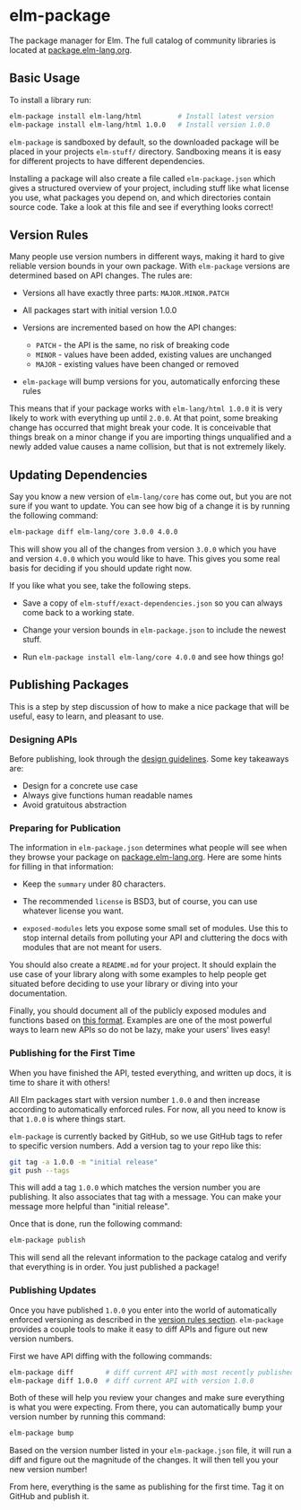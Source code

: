 # elm-package

The package manager for Elm. The full catalog of community libraries
is located at [package.elm-lang.org](http://package.elm-lang.org/).


## Basic Usage

To install a library run:

```bash
elm-package install elm-lang/html         # Install latest version
elm-package install elm-lang/html 1.0.0   # Install version 1.0.0
```

`elm-package` is sandboxed by default, so the downloaded package will be placed
in your projects `elm-stuff/` directory. Sandboxing means it is easy for
different projects to have different dependencies.

Installing a package will also create a file called `elm-package.json` which
gives a structured overview of your project, including stuff like what license
you use, what packages you depend on, and which directories contain source
code. Take a look at this file and see if everything looks correct!


## Version Rules

Many people use version numbers in different ways, making it hard to give
reliable version bounds in your own package. With `elm-package` versions are
determined based on API changes. The rules are:

  * Versions all have exactly three parts: `MAJOR.MINOR.PATCH`

  * All packages start with initial version 1.0.0

  * Versions are incremented based on how the API changes:

      - `PATCH` - the API is the same, no risk of breaking code
      - `MINOR` - values have been added, existing values are unchanged
      - `MAJOR` - existing values have been changed or removed

  * `elm-package` will bump versions for you, automatically enforcing these rules

This means that if your package works with `elm-lang/html 1.0.0` it is very
likely to work with everything up until `2.0.0`. At that point, some breaking
change has occurred that might break your code. It is conceivable that things
break on a minor change if you are importing things unqualified and a newly
added value causes a name collision, but that is not extremely likely.


## Updating Dependencies

Say you know a new version of `elm-lang/core` has come out, but you are not
sure if you want to update. You can see how big of a change it is by running
the following command:

```bash
elm-package diff elm-lang/core 3.0.0 4.0.0
```

This will show you all of the changes from version `3.0.0` which you have and
version `4.0.0` which you would like to have. This gives you some real basis
for deciding if you should update right now.

If you like what you see, take the following steps.

  * Save a copy of `elm-stuff/exact-dependencies.json` so you can always come
    back to a working state.

  * Change your version bounds in `elm-package.json` to include the newest
    stuff.

  * Run `elm-package install elm-lang/core 4.0.0` and see how things go!


## Publishing Packages

This is a step by step discussion of how to make a nice package that will be
useful, easy to learn, and pleasant to use.


### Designing APIs

Before publishing, look through the [design guidelines][guidelines].
Some key takeaways are:

[guidelines]: http://package.elm-lang.org/help/design-guidelines

  * Design for a concrete use case
  * Always give functions human readable names
  * Avoid gratuitous abstraction


### Preparing for Publication

The information in `elm-package.json` determines what people will see when
they browse your package on [package.elm-lang.org](http://package.elm-lang.org/).
Here are some hints for filling in that information:

  * Keep the `summary` under 80 characters.

  * The recommended `license` is BSD3, but of course, you can use whatever
    license you want.

  * `exposed-modules` lets you expose some small set of modules. Use this to
    stop internal details from polluting your API and cluttering the docs with
    modules that are not meant for users.

You should also create a `README.md` for your project. It should explain the
use case of your library along with some examples to help people get situated
before deciding to use your library or diving into your documentation.

Finally, you should document all of the publicly exposed modules and functions
based on [this format][docs]. Examples are one of the most powerful ways to
learn new APIs so do not be lazy, make your users' lives easy!

[docs]: http://package.elm-lang.org/help/documentation-format


### Publishing for the First Time

When you have finished the API, tested everything, and written up docs, it is
time to share it with others!

All Elm packages start with version number `1.0.0` and then increase according
to automatically enforced rules. For now, all you need to know is that `1.0.0`
is where things start.

`elm-package` is currently backed by GitHub, so we use GitHub tags to refer to
specific version numbers. Add a version tag to your repo like this:

```bash
git tag -a 1.0.0 -m "initial release"
git push --tags
```

This will add a tag `1.0.0` which matches the version number you are
publishing. It also associates that tag with a message. You can make your
message more helpful than "initial release".

Once that is done, run the following command:

```bash
elm-package publish
```

This will send all the relevant information to the package catalog and verify
that everything is in order. You just published a package!


### Publishing Updates

Once you have published `1.0.0` you enter into the world of automatically
enforced versioning as described in the [version rules section](#version-rules).
`elm-package` provides a couple tools to make it easy to diff APIs and figure
out new version numbers.

First we have API diffing with the following commands:

```bash
elm-package diff        # diff current API with most recently published API
elm-package diff 1.0.0  # diff current API with version 1.0.0
```

Both of these will help you review your changes and make sure everything is
what you were expecting. From there, you can automatically bump your version
number by running this command:

```bash
elm-package bump
```

Based on the version number listed in your `elm-package.json` file, it will run
a diff and figure out the magnitude of the changes. It will then tell you your
new version number!

From here, everything is the same as publishing for the first time. Tag it on
GitHub and publish it.
